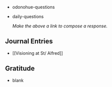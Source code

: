 - odonohue-questions
- daily-questions
  
  *Make the above a link to compose a response.*
## Journal Entries
- [[Visioning at St/ Alfred]]
## Gratitude
- blank